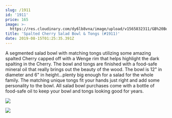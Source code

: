 ```yaml
---
slug: /1911
id: '1911'
price: 165
image: >-
  https://res.cloudinary.com/dy6lb8vna/image/upload/v1565832311/GB%20Bowlworks%20Gallery/1917a.jpg
title: 'Spalted Cherry Salad Bowl & Tongs (#1911)'
date: 2019-08-15T01:25:35.391Z
---
```

A segmented salad bowl with matching tongs utilizing some amazing spalted Cherry capped off with a Wenge rim that helps highlight the dark spalting in the Cherry.  The bowl and tongs are finished with a food-safe mineral oil that really brings out the beauty of the wood.  The bowl is 12" in diameter and 6" in height...plenty big enough for a salad for the whole family.  The matching unique tongs fit your hands just right and add some personality to the bowl.  All salad bowl purchases come with a bottle of food-safe oil to keep your bowl and tongs looking good for years.

![](https://res.cloudinary.com/dy6lb8vna/image/upload/v1565832547/GB%20Bowlworks%20Gallery/1917c.jpg)

![](https://res.cloudinary.com/dy6lb8vna/image/upload/v1565832583/GB%20Bowlworks%20Gallery/1917b.jpg)
